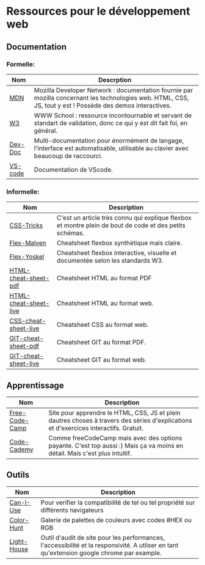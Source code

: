 # Ressources pour le développement web
## Documentation
### Formelle:

|Nom			 |Descrption		     		 |
|------------------------|-------------------------------|
|[MDN](https://developer.mozilla.org/fr/)|Mozilla Developer Network : documentation fournie par mozilla concernant les technologies web. HTML, CSS, JS, tout y est ! Possède des demos interactives.
|[W3](https://www.w3schools.com/)|WWW School : ressource incontournable et servant de standart de validation, donc ce qui y est dit fait foi, en général.
|[Dev-Doc](https://devdocs.io/)|Multi-documentation pour énormément de langage, l'interface est automatisable, utilisable au clavier avec beaucoup de raccourci.
|[VS-code](https://code.visualstudio.com/docs)|Documentation de VScode.

### Informelle:
|Nom 			 |Description		    		 |
|---|--|
|[CSS-Tricks](https://css-tricks.com/snippets/css/a-guide-to-flexbox/)|C'est un article très connu qui explique flexbox et montre plein de bout de code et des petits schémas.
|[Flex-Malven](https://flexbox.malven.co/)| Cheatsheet flexbox synthétique mais claire.
|[Flex-Yoskel](https://yoksel.github.io/flex-cheatsheet/)|Cheatsheet flexbox interactive, visuelle et documentée selon les standards W3.
|[HTML-cheat-sheet-pdf](https://htmlcheatsheet.com/HTML-Cheat-Sheet.pdf)|Cheatsheet HTML au format PDF
|[HTML-cheat-sheet-live](https://htmlcheatsheet.com/)|Cheatsheet HTML au format web.
|[CSS-cheat-sheet-live](https://devhints.io/css)|Cheatsheet CSS au format web.
|[GIT-cheat-sheet-pdf](https://training.github.com/downloads/github-git-cheat-sheet.pdf)|Cheatsheet GIT au format PDF.
|[GIT-cheat-sheet-live](https://training.github.com/downloads/github-git-cheat-sheet/)|Cheatsheet GIT au format web.
## Apprentissage

|Nom|Description
|-|-
|[Free-Code-Camp](https://www.freecodecamp.org/)|Site pour apprendre le HTML, CSS, JS et plein dautres choses à travers des séries d'explications et d'exercices interactifs. Gratuit.
|[Code-Cademy](https://www.codecademy.com/)|Comme freeCodeCamp mais avec des options payante. C'est top aussi :) Mais ça va moins en détail. Mais c'est plus intuitif.


## Outils

|Nom|Description|
|-------------------------------------|-----|
|[Can-I-Use](https://caniuse.com/)|Pour verifier la compatibilité de tel ou tel propriété sur différents navigateurs
|[Color-Hunt](https://colorhunt.co/)|Galerie de palettes de couleurs avec codes #HEX ou RGB 
|[Light-House](https://developers.google.com/web/tools/lighthouse)|Outil d'audit de site pour les performances, l'accessibilité et la responsivité. A utliser en tant qu'extension google chrome par example.

